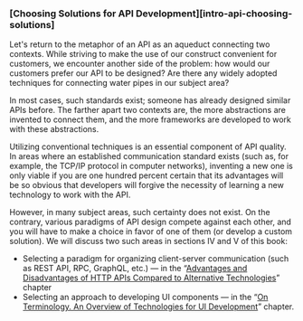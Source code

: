 ### [Choosing Solutions for API Development][intro-api-choosing-solutions]

Let's return to the metaphor of an API as an aqueduct connecting two contexts. While striving to make the use of our construct convenient for customers, we encounter another side of the problem: how would our customers prefer our API to be designed? Are there any widely adopted techniques for connecting water pipes in our subject area?

In most cases, such standards exist; someone has already designed similar APIs before. The farther apart two contexts are, the more abstractions are invented to connect them, and the more frameworks are developed to work with these abstractions.

Utilizing conventional techniques is an essential component of API quality. In areas where an established communication standard exists (such as, for example, the TCP/IP protocol in computer networks), inventing a new one is only viable if you are one hundred percent certain that its advantages will be so obvious that developers will forgive the necessity of learning a new technology to work with the API.

However, in many subject areas, such certainty does not exist. On the contrary, various paradigms of API design compete against each other, and you will have to make a choice in favor of one of them (or develop a custom solution). We will discuss two such areas in sections IV and V of this book:
  * Selecting a paradigm for organizing client-server communication (such as REST API, RPC, GraphQL, etc.) — in the “[Advantages and Disadvantages of HTTP APIs Compared to Alternative Technologies](#http-api-pros-and-cons)” chapter
  * Selecting an approach to developing UI components — in the “[On Terminology. An Overview of Technologies for UI Development](#sdk-toc-technology-overview)” chapter.